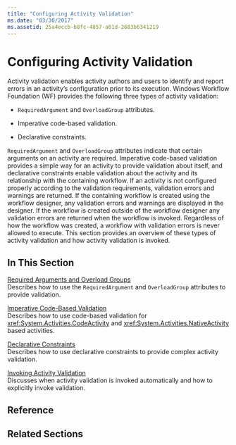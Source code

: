 ```yaml
---
title: "Configuring Activity Validation"
ms.date: "03/30/2017"
ms.assetid: 25a4eccb-b8fc-4857-a01d-2683b6341219
---
```

# Configuring Activity Validation

Activity validation enables activity authors and users to identify and report errors in an activity’s configuration prior to its execution. Windows Workflow Foundation (WF) provides the following three types of activity validation:  
  
- `RequiredArgument` and `OverloadGroup` attributes.  
  
- Imperative code-based validation.  
  
- Declarative constraints.  
  
 `RequiredArgument` and `OverloadGroup` attributes indicate that certain arguments on an activity are required. Imperative code-based validation provides a simple way for an activity to provide validation about itself, and declarative constraints enable validation about the activity and its relationship with the containing workflow. If an activity is not configured properly according to the validation requirements, validation errors and warnings are returned. If the containing workflow is created using the workflow designer, any validation errors and warnings are displayed in the designer. If the workflow is created outside of the workflow designer any validation errors are returned when the workflow is invoked. Regardless of how the workflow was created, a workflow with validation errors is never allowed to execute. This section provides an overview of these types of activity validation and how activity validation is invoked.  
  
## In This Section  

 [Required Arguments and Overload Groups](required-arguments-and-overload-groups.md)  
 Describes how to use the `RequiredArgument` and `OverloadGroup` attributes to provide validation.  
  
 [Imperative Code-Based Validation](imperative-code-based-validation.md)  
 Describes how to use code-based validation for <xref:System.Activities.CodeActivity> and <xref:System.Activities.NativeActivity> based activities.  
  
 [Declarative Constraints](declarative-constraints.md)  
 Describes how to use declarative constraints to provide complex activity validation.  
  
 [Invoking Activity Validation](invoking-activity-validation.md)  
 Discusses when activity validation is invoked automatically and how to explicitly invoke validation.  
  
## Reference  
  
## Related Sections
